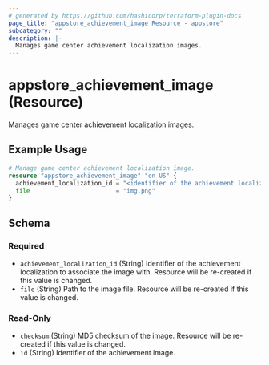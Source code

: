 ```yaml
---
# generated by https://github.com/hashicorp/terraform-plugin-docs
page_title: "appstore_achievement_image Resource - appstore"
subcategory: ""
description: |-
  Manages game center achievement localization images.
---
```


# appstore_achievement_image (Resource)

Manages game center achievement localization images.

## Example Usage

```terraform
# Manage game center achievement localization image.
resource "appstore_achievement_image" "en-US" {
  achievement_localization_id = "<identifier of the achievement localization>"
  file                        = "img.png"
}
```

<!-- schema generated by tfplugindocs -->
## Schema

### Required

- `achievement_localization_id` (String) Identifier of the achievement localization to associate the image with. Resource will be re-created if this value is changed.
- `file` (String) Path to the image file. Resource will be re-created if this value is changed.

### Read-Only

- `checksum` (String) MD5 checksum of the image. Resource will be re-created if this value is changed.
- `id` (String) Identifier of the achievement image.
